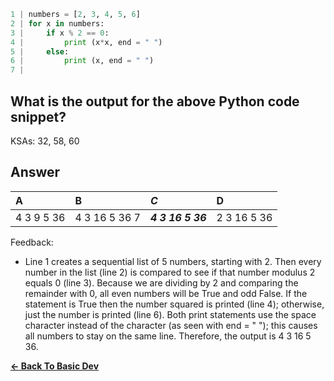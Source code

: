 ```python
1 | numbers = [2, 3, 4, 5, 6]
2 | for x in numbers:
3 |     if x % 2 == 0:
4 |         print (x*x, end = " ")
5 |     else:
6 |         print (x, end = " ")
7 | 
```

## What is the output for the above Python code snippet?

KSAs: 32, 58, 60

## Answer
| A | B | ***C*** | D |
| :--- | :--- | :--- | :--- |
| 4 3 9 5 36 | 4 3 16 5 36 7 | ***4 3 16 5 36*** | 2 3 16 5 36 |


Feedback:

- Line 1 creates a sequential list of 5 numbers, starting with 2. Then every number in the list (line 2) is compared to see if that number modulus 2 equals 0 (line 3). Because we are dividing by 2 and comparing the remainder with 0, all even numbers will be True and odd False. If the statement is True then the number squared is printed (line 4); otherwise, just the number is printed (line 6). Both print statements use the space character instead of the 
 character (as seen with end = " "); this causes all numbers to stay on the same line. Therefore, the output is 4 3 16 5 36.

[**<- Back To Basic Dev**](../../../Basic_Dev.md)

